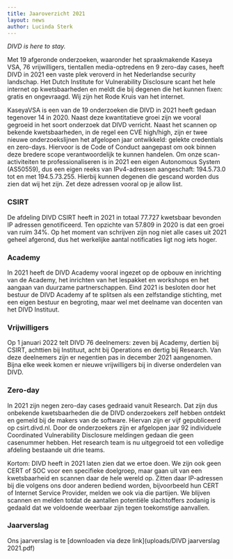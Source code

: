 ```yaml
---
title: Jaaroverzicht 2021
layout: news
author: Lucinda Sterk
---
```


*DIVD is here to stay.*

Met 19 afgeronde onderzoeken, waaronder het spraakmakende Kaseya VSA, 76 vrijwilligers, tientallen media-optredens en 9 zero-day cases, heeft DIVD in 2021 een vaste plek veroverd in het Nederlandse security landschap. Het Dutch Institute for Vulnerability Disclosure scant het hele internet op kwetsbaarheden en meldt die bij degenen die het kunnen fixen: gratis en ongevraagd. Wij zijn het Rode Kruis van het internet. 

KaseyaVSA is een van de 19 onderzoeken die DIVD in 2021 heeft gedaan tegenover 14 in 2020. Naast deze kwantitatieve groei zijn we vooral gegroeid in het soort onderzoek dat DIVD verricht. Naast het scannen op bekende kwetsbaarheden, in de regel een CVE high/high, zijn er twee nieuwe onderzoekslijnen het afgelopen jaar ontwikkeld: gelekte credentials en zero-days. Hiervoor is de Code of Conduct aangepast om ook binnen deze bredere scope verantwoordelijk te kunnen handelen. Om onze scan-activiteiten te professionaliseren is in 2021 een eigen Autonomous System (AS50559), dus een eigen reeks van IPv4-adressen aangeschaft: 194.5.73.0 tot en met 194.5.73.255. Hierbij kunnen degenen die gescand worden dus zien dat wij het zijn. Zet deze adressen vooral op je allow list. 

### CSIRT
De afdeling DIVD CSIRT heeft in 2021 in totaal 77.727 kwetsbaar bevonden IP adressen genotificeerd. Ten opzichte van 57.809 in 2020 is dat een groei van ruim 34%. Op het moment van schrijven zijn nog niet alle cases uit 2021 geheel afgerond, dus het werkelijke aantal notificaties ligt nog iets hoger.

### Academy
In 2021 heeft de DIVD Academy vooral ingezet op de opbouw en inrichting van de Academy, het inrichten van het lespakket en workshops en het aangaan van duurzame partnerschappen. Eind 2021 is besloten door het bestuur de DIVD Academy af te splitsen als een zelfstandige stichting, met een eigen bestuur en begroting, maar wel met deelname van docenten van het DIVD Instituut.

### Vrijwilligers
Op 1 januari 2022 telt DIVD 76 deelnemers: zeven bij Academy, dertien bij CSIRT, achttien bij Instituut, acht bij Operations en dertig bij Research. Van deze deelnemers zijn er negentien pas in december 2021 aangenomen. Bijna elke week komen er nieuwe vrijwilligers bij in diverse onderdelen van DIVD. 

### Zero-day
In 2021 zijn negen zero-day cases gedraaid vanuit Research. Dat zijn dus onbekende kwetsbaarheden die de DIVD onderzoekers zelf hebben ontdekt en gemeld bij de makers van de software. Hiervan zijn er vijf gepubliceerd op csirt.divd.nl. Door de onderzoekers zijn er afgelopen jaar 92 individuele Coordinated Vulnerability Disclosure meldingen gedaan die geen casenummer hebben. Het research team is nu uitgegroeid tot een volledige afdeling bestaande uit drie teams.

Kortom: DIVD heeft in 2021 laten zien dat we ertoe doen. We zijn ook geen CERT of SOC voor een specifieke doelgroep, maar gaan uit van een kwetsbaarheid en scannen daar de hele wereld op. Zitten daar IP-adressen bij die volgens ons door anderen bediend worden, bijvoorbeeld hun CERT of Internet Service Provider, melden we ook via die partijen. We blijven scannen en melden totdat de aantallen potentiële slachtoffers zodanig is gedaald dat we voldoende weerbaar zijn tegen toekomstige aanvallen.

### Jaarverslag

Ons jaarverslag is te [downloaden via deze link](uploads/DIVD jaarverslag 2021.pdf)
